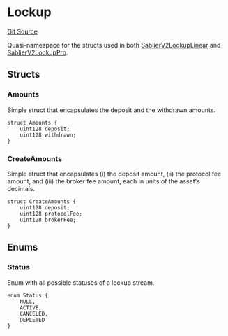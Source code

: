 # Lockup

[Git Source](https://github.com/sablierhq/v2-core/blob/9df2bf8f303f7d13337716257672553e60783b8c/docs/contracts/v2/reference/core)

Quasi-namespace for the structs used in both
[SablierV2LockupLinear](docs/contracts/v2/reference/core/contract.SablierV2LockupLinear.md) and
[SablierV2LockupPro](docs/contracts/v2/reference/core/contract.SablierV2LockupPro.md).

## Structs

### Amounts

Simple struct that encapsulates the deposit and the withdrawn amounts.

```solidity
struct Amounts {
    uint128 deposit;
    uint128 withdrawn;
}
```

### CreateAmounts

Simple struct that encapsulates (i) the deposit amount, (ii) the protocol fee amount, and (iii) the broker fee amount,
each in units of the asset's decimals.

```solidity
struct CreateAmounts {
    uint128 deposit;
    uint128 protocolFee;
    uint128 brokerFee;
}
```

## Enums

### Status

Enum with all possible statuses of a lockup stream.

```solidity
enum Status {
    NULL,
    ACTIVE,
    CANCELED,
    DEPLETED
}
```
